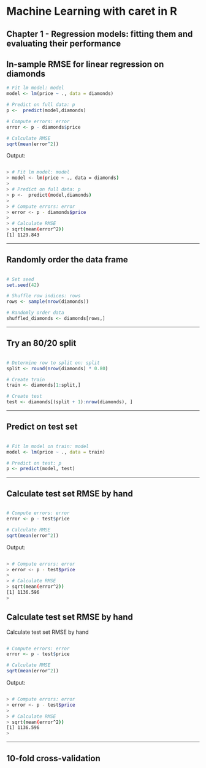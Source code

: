 # Machine Learning with caret in R
## Chapter 1 - Regression models: fitting them and evaluating their performance

## In-sample RMSE for linear regression on diamonds

```r
# Fit lm model: model
model <- lm(price ~ ., data = diamonds)

# Predict on full data: p
p <-  predict(model,diamonds)

# Compute errors: error
error <- p - diamonds$price

# Calculate RMSE
sqrt(mean(error^2))

```

Output:

```bash

> # Fit lm model: model
> model <- lm(price ~ ., data = diamonds)
> 
> # Predict on full data: p
> p <-  predict(model,diamonds)
> 
> # Compute errors: error
> error <- p - diamonds$price
> 
> # Calculate RMSE
> sqrt(mean(error^2))
[1] 1129.843

```

***

## Randomly order the data frame

```r

# Set seed
set.seed(42)

# Shuffle row indices: rows
rows <- sample(nrow(diamonds))

# Randomly order data
shuffled_diamonds <- diamonds[rows,]

```
***

## Try an 80/20 split

```r

# Determine row to split on: split
split <- round(nrow(diamonds) * 0.80)

# Create train
train <- diamonds[1:split,]

# Create test
test <- diamonds[(split + 1):nrow(diamonds), ]

```

***

## Predict on test set

```r

# Fit lm model on train: model
model <- lm(price ~ ., data = train)

# Predict on test: p
p <- predict(model, test)

```

***

## Calculate test set RMSE by hand

```r

# Compute errors: error
error <- p - test$price

# Calculate RMSE
sqrt(mean(error^2))

```

Output:

```bash

> # Compute errors: error
> error <- p - test$price
> 
> # Calculate RMSE
> sqrt(mean(error^2))
[1] 1136.596
> 

```



## Calculate test set RMSE by hand

Calculate test set RMSE by hand

```r

# Compute errors: error
error <- p - test$price

# Calculate RMSE
sqrt(mean(error^2))

```

Output:

```bash

> # Compute errors: error
> error <- p - test$price
> 
> # Calculate RMSE
> sqrt(mean(error^2))
[1] 1136.596
> 

```

***

## 10-fold cross-validation

